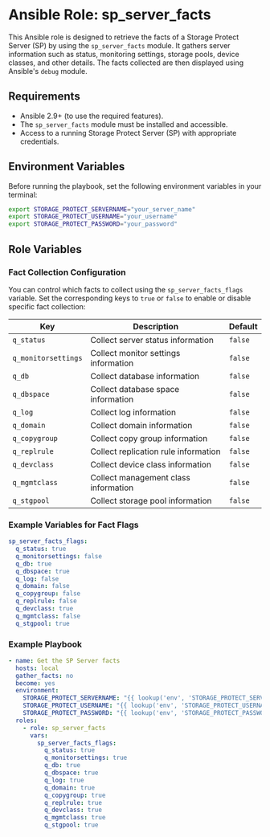 # Ansible Role: sp_server_facts

This Ansible role is designed to retrieve the facts of a Storage Protect Server (SP) by using the `sp_server_facts` module. It gathers server information such as status, monitoring settings, storage pools, device classes, and other details. The facts collected are then displayed using Ansible's `debug` module.

## Requirements

- Ansible 2.9+ (to use the required features).
- The `sp_server_facts` module must be installed and accessible.
- Access to a running Storage Protect Server (SP) with appropriate credentials.

## Environment Variables

Before running the playbook, set the following environment variables in your terminal:

```bash
export STORAGE_PROTECT_SERVERNAME="your_server_name"
export STORAGE_PROTECT_USERNAME="your_username"
export STORAGE_PROTECT_PASSWORD="your_password"
```
## Role Variables

### Fact Collection Configuration

You can control which facts to collect using the `sp_server_facts_flags` variable. Set the corresponding keys to `true` or `false` to enable or disable specific fact collection:

| Key                | Description                            | Default  |
|--------------------|----------------------------------------|----------|
| `q_status`         | Collect server status information     | `false`  |
| `q_monitorsettings`| Collect monitor settings information  | `false`  |
| `q_db`             | Collect database information          | `false`  |
| `q_dbspace`        | Collect database space information    | `false`  |
| `q_log`            | Collect log information               | `false`  |
| `q_domain`         | Collect domain information            | `false`  |
| `q_copygroup`      | Collect copy group information        | `false`  |
| `q_replrule`       | Collect replication rule information  | `false`  |
| `q_devclass`       | Collect device class information      | `false`  |
| `q_mgmtclass`      | Collect management class information  | `false`  |
| `q_stgpool`        | Collect storage pool information      | `false`  |

### Example Variables for Fact Flags

```yaml
sp_server_facts_flags:
  q_status: true
  q_monitorsettings: false
  q_db: true
  q_dbspace: true
  q_log: false
  q_domain: false
  q_copygroup: false
  q_replrule: false
  q_devclass: true
  q_mgmtclass: false
  q_stgpool: true
```

### Example Playbook

```yaml
- name: Get the SP Server facts
  hosts: local
  gather_facts: no
  become: yes
  environment:
    STORAGE_PROTECT_SERVERNAME: "{{ lookup('env', 'STORAGE_PROTECT_SERVERNAME') }}"
    STORAGE_PROTECT_USERNAME: "{{ lookup('env', 'STORAGE_PROTECT_USERNAME') }}"
    STORAGE_PROTECT_PASSWORD: "{{ lookup('env', 'STORAGE_PROTECT_PASSWORD') }}"
  roles:
    - role: sp_server_facts
      vars:
        sp_server_facts_flags:
          q_status: true
          q_monitorsettings: true
          q_db: true
          q_dbspace: true
          q_log: true
          q_domain: true
          q_copygroup: true
          q_replrule: true
          q_devclass: true
          q_mgmtclass: true
          q_stgpool: true

